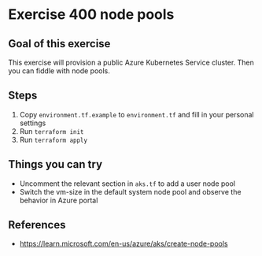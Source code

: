 # Exercise 400 node pools
## Goal of this exercise
This exercise will provision a public Azure Kubernetes Service cluster. Then you can fiddle with node pools.

## Steps
1. Copy `environment.tf.example` to `environment.tf` and fill in your personal settings
2. Run `terraform init`
3. Run `terraform apply`

## Things you can try
* Uncomment the relevant section in `aks.tf` to add a user node pool
* Switch the vm-size in the default system node pool and observe the behavior in Azure portal

## References
* https://learn.microsoft.com/en-us/azure/aks/create-node-pools